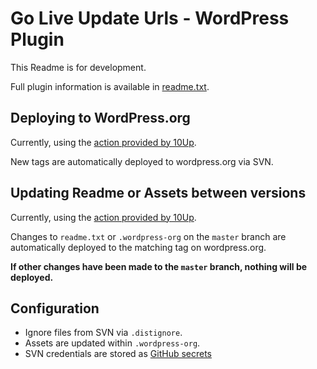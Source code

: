 # Go Live Update Urls - WordPress Plugin

This Readme is for development.

Full plugin information is available in [readme.txt](readme.txt).

## Deploying to WordPress.org
Currently, using the [action provided by 10Up](https://github.com/10up/action-wordpress-plugin-deploy). 

New tags are automatically deployed to wordpress.org via SVN.

## Updating Readme or Assets between versions
Currently, using the [action provided by 10Up](https://github.com/10up/action-wordpress-plugin-asset-update). 

Changes to `readme.txt` or `.wordpress-org` on the `master` branch are automatically deployed to the matching tag on wordpress.org.

**If other changes have been made to the `master` branch, nothing will be deployed.**

## Configuration

* Ignore files from SVN via `.distignore`.
* Assets are updated within `.wordpress-org`.
* SVN credentials are stored as [GitHub secrets](https://github.com/lipemat/go-live-update-urls/settings/secrets)


